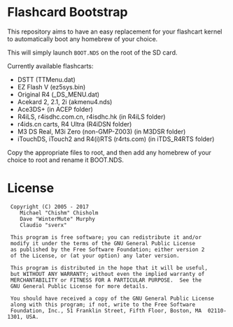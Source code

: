 # Flashcard Bootstrap

This repository aims to have an easy replacement for your flashcart kernel to automatically boot any homebrew of your choice. 

This will simply launch `BOOT.NDS` on the root of the SD card.

Currently available flashcarts:
- DSTT (TTMenu.dat)
- EZ Flash V (ez5sys.bin)
- Original R4 (_DS_MENU.dat)
- Acekard 2, 2.1, 2i (akmenu4.nds)
- Ace3DS+ (in ACEP folder)
- R4iLS, r4isdhc.com.cn, r4isdhc.hk (in R4iLS folder)
- r4ids.cn carts, R4 Ultra (R4iDSN folder)
- M3 DS Real, M3i Zero (non-GMP-Z003) (in M3DSR folder)
- iTouchDS, iTouch2 and R4(i)RTS (r4rts.com) (in iTDS_R4RTS folder)

Copy the appropriate files to root, and then add any homebrew of your choice to root and rename it BOOT.NDS.

# License

```
 Copyright (C) 2005 - 2017
	Michael "Chishm" Chisholm
	Dave "WinterMute" Murphy
	Claudio "sverx"

 This program is free software; you can redistribute it and/or
 modify it under the terms of the GNU General Public License
 as published by the Free Software Foundation; either version 2
 of the License, or (at your option) any later version.

 This program is distributed in the hope that it will be useful,
 but WITHOUT ANY WARRANTY; without even the implied warranty of
 MERCHANTABILITY or FITNESS FOR A PARTICULAR PURPOSE.  See the
 GNU General Public License for more details.

 You should have received a copy of the GNU General Public License
 along with this program; if not, write to the Free Software
 Foundation, Inc., 51 Franklin Street, Fifth Floor, Boston, MA  02110-1301, USA.
 ```
